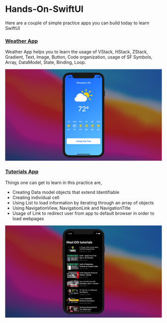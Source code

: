 # Hands-On-SwiftUI
Here are a couple of simple practice apps you can build today to learn SwiftUI
 
### [Weather App](/Weather)
Weather App helps you to learn the usage of VStack, HStack, ZStack, Gradient, Text, Image, Button, Code organization, usage of SF Symbols, Array, DataModel, State, Binding, Loop.

![alt text](/Weather/thumbnail.png)

### [Tutorials App](/Tutorials)

Things one can get to learn in this practice are,
* Creating Data model objects that extend Identifiable
* Creating individual cell
* Using List to load information by iterating through an array of objects
* Using NavigationView, NavigationLink and NavigationTitle
* Usage of Link to redirect user from app to default browser in order to load webpages

![alt text](/Tutorials/list.png)
